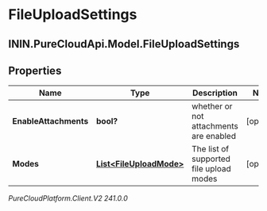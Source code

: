 # FileUploadSettings

## ININ.PureCloudApi.Model.FileUploadSettings

## Properties

|Name | Type | Description | Notes|
|------------ | ------------- | ------------- | -------------|
| **EnableAttachments** | **bool?** | whether or not attachments are enabled | [optional] |
| **Modes** | [**List&lt;FileUploadMode&gt;**](FileUploadMode) | The list of supported file upload modes | [optional] |



_PureCloudPlatform.Client.V2 241.0.0_
